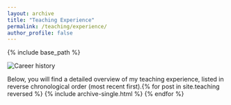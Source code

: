 ```yaml
---
layout: archive
title: "Teaching Experience"
permalink: /teaching/experience/
author_profile: false
---
```


{% include base_path %}

<p>
  <img src="PaoloSebas.github.io/images/Career.png" alt="Career history" style="max-width: 100%;">
</p>

Below, you will find a detailed overview of my teaching experience, listed in reverse chronological order (most recent first).{% for post in site.teaching reversed %}
  {% include archive-single.html %}
{% endfor %}
